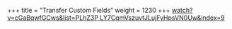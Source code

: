 +++
title = "Transfer Custom Fields"
weight = 1230
+++
[watch?v=cGaBqwfGCws&list=PLhZ3P LY7CqmVszuvtJLujFyHpsVN0Uw&index=9][anchor0]



[anchor0]: https://www.youtube.com/watch?v=cGaBqwfGCws&list=PLhZ3P-LY7CqmVszuvtJLujFyHpsVN0U_w&index=9
